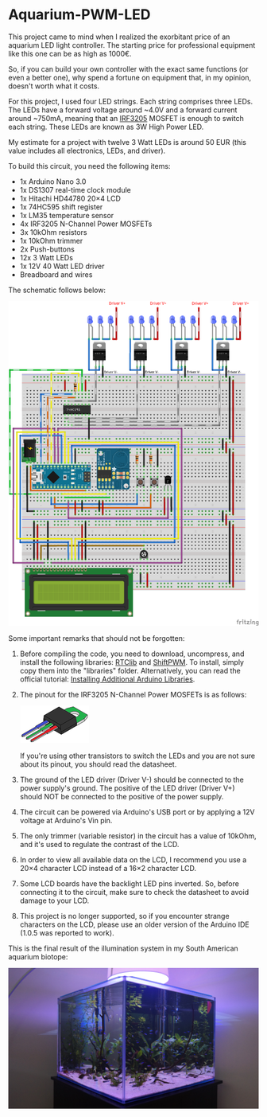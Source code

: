 # Aquarium-PWM-LED

This project came to mind when I realized the exorbitant price of an aquarium LED light controller. The starting price for professional equipment like this one can be as high as 1000€.

So, if you can build your own controller with the exact same functions (or even a better one), why spend a fortune on equipment that, in my opinion, doesn't worth what it costs.

For this project, I used four LED strings. Each string comprises three LEDs. The LEDs have a forward voltage around ~4.0V and a forward current around ~750mA, meaning that an [IRF3205](resources/IRF3205.pdf) MOSFET is enough to switch each string. These LEDs are known as 3W High Power LED.

My estimate for a project with twelve 3 Watt LEDs is around 50 EUR (this value includes all electronics, LEDs, and driver).

To build this circuit, you need the following items:

- 1x Arduino Nano 3.0
- 1x DS1307 real-time clock module
- 1x Hitachi HD44780 20×4 LCD
- 1x 74HC595 shift register
- 1x LM35 temperature sensor
- 4x IRF3205 N-Channel Power MOSFETs
- 3x 10kOhm resistors
- 1x 10kOhm trimmer
- 2x Push-buttons
- 12x 3 Watt LEDs
- 1x 12V 40 Watt LED driver
- Breadboard and wires

The schematic follows below:

![alt text](resources/Aquarium-PWM-LED_bb.png?raw=true)

Some important remarks that should not be forgotten:

1) Before compiling the code, you need to download, uncompress, and install the following libraries: [RTClib](https://github.com/adafruit/RTClib) and [ShiftPWM](https://github.com/elcojacobs/ShiftPWM). To install, simply copy them into the "libraries" folder. Alternatively, you can read the official tutorial: [Installing Additional Arduino Libraries](http://arduino.cc/en/Guide/Libraries).

2) The pinout for the IRF3205 N-Channel Power MOSFETs is as follows:

    ![alt text](resources/to220.png?raw=true)

    If you're using other transistors to switch the LEDs and you are not sure about its pinout, you should read the datasheet.

3) The ground of the LED driver (Driver V-) should be connected to the power supply's ground. The positive of the LED driver (Driver V+) should NOT be connected to the positive of the power supply.

4) The circuit can be powered via Arduino's USB port or by applying a 12V voltage at Arduino's Vin pin.

5) The only trimmer (variable resistor) in the circuit has a value of 10kOhm, and it's used to regulate the contrast of the LCD.

6) In order to view all available data on the LCD, I recommend you use a 20×4 character LCD instead of a 16×2 character LCD.

7) Some LCD boards have the backlight LED pins inverted. So, before connecting it to the circuit, make sure to check the datasheet to avoid damage to your LCD.

8) This project is no longer supported, so if you encounter strange characters on the LCD, please use an older version of the Arduino IDE (1.0.5 was reported to work).

This is the final result of the illumination system in my South American aquarium biotope:

![alt text](resources/DSC06334.JPG?raw=true)